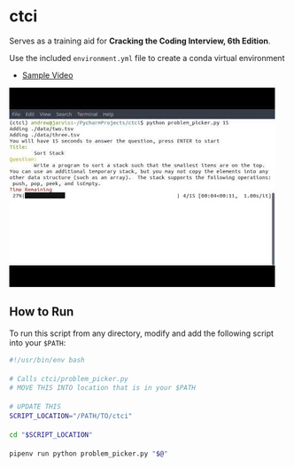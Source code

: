 # ctci

Serves as a training aid for **Cracking the Coding Interview, 6th Edition**.

Use the included ```environment.yml``` file to create a conda virtual environment

- [Sample Video](http://www.youtube.com/watch?v=U8GumpZ9LMk "Random Interview Question Picker")

![Random Interview Question Picker In Progress](imgs/random-interview-question-picker-in-progress.jpg)

## How to Run

To run this script from any directory, modify and add the following script into your `$PATH`:

```sh
#!/usr/bin/env bash

# Calls ctci/problem_picker.py
# MOVE THIS INTO location that is in your $PATH

# UPDATE THIS
SCRIPT_LOCATION="/PATH/TO/ctci"

cd "$SCRIPT_LOCATION"

pipenv run python problem_picker.py "$@"
```
